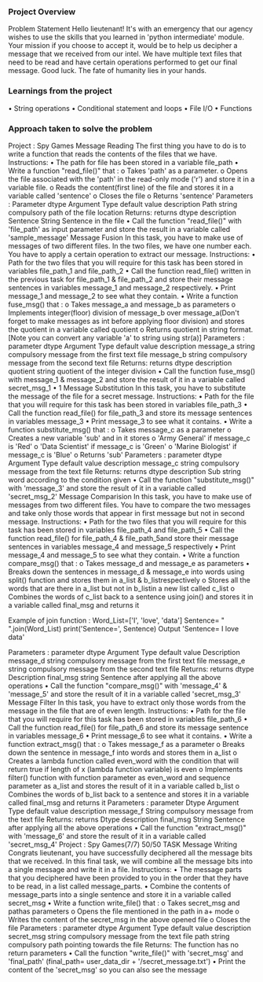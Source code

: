 ### Project Overview

 Problem Statement Hello lieutenant! It's with an emergency that our agency wishes to use the skills that you learned in 'python intermediate' module. Your mission if you choose to accept it, would be to help us decipher a message that we received from our intel. We have multiple text files that need to be read and have certain operations performed to get our final message. Good luck. The fate of humanity lies in your hands.


### Learnings from the project

 • String operations • Conditional statement and loops • File I/O • Functions


### Approach taken to solve the problem

 Project : Spy Games Message Reading The first thing you have to do is to write a function that reads the contents of the files that we have. Instructions: • The path for file has been stored in a variable file_path • Write a function "read_file()" that : o Takes 'path' as a parameter. o Opens the file associated with the 'path' in the read-only mode ('r') and store it in a variable file. o Reads the content(first line) of the file and stores it in a variable called 'sentence' o Closes the file o Returns 'sentence' Parameters : Parameter dtype Argument Type default value description Path string compulsory path of the file location Returns: returns dtype description Sentence String Sentence in the file • Call the function "read_file()" with 'file_path' as input parameter and store the result in a variable called 'sample_message' Message Fusion In this task, you have to make use of messages of two different files. In the two files, we have one number each. You have to apply a certain operation to extract our message. Instructions: • Path for the two files that you will require for this task has been stored in variables file_path_1 and file_path_2 • Call the function read_file() written in the previous task for file_path_1 & file_path_2 and store their message sentences in variables message_1 and message_2 respectively. • Print message_1 and message_2 to see what they contain. • Write a function fuse_msg() that : o Takes message_a and message_b as parameters o Implements integer(floor) division of message_b over message_a(Don't forget to make messages as int before applying floor division) and stores the quotient in a variable called quotient o Returns quotient in string format. [Note you can convert any variable 'a' to string using str(a)] Parameters : parameter dtype Argument Type default value description message_a string compulsory message from the first text file message_b string compulsory message from the second text file Returns: returns dtype description quotient string quotient of the integer division • Call the function fuse_msg() with message_1 & message_2 and store the result of it in a variable called secret_msg_1 • 1 Message Substitution In this task, you have to substitute the message of the file for a secret message. Instructions: • Path for the file that you will require for this task has been stored in variables file_path_3 • Call the function read_file() for file_path_3 and store its message sentences in variables message_3 • Print message_3 to see what it contains. • Write a function substitute_msg() that : o Takes message_c as a parameter o Creates a new variable 'sub' and in it stores o 'Army General' if message_c is 'Red' o 'Data Scientist' if message_c is 'Green' o 'Marine Biologist' if message_c is 'Blue' o Returns 'sub' Parameters : parameter dtype Argument Type default value description message_c string compulsory message from the text file Returns: returns dtype description Sub string word according to the condition given • Call the function "substitute_msg()" with 'message_3' and store the result of it in a variable called 'secret_msg_2' Message Comparision In this task, you have to make use of messages from two different files. You have to compare the two messages and take only those words that appear in first message but not in second message. Instructions: • Path for the two files that you will require for this task has been stored in variables file_path_4 and file_path_5 • Call the function read_file() for file_path_4 & file_path_5and store their message sentences in variables message_4 and message_5 respectively • Print message_4 and message_5 to see what they contain. • Write a function compare_msg() that : o Takes message_d and message_e as parameters • Breaks down the sentences in message_d & message_e into words using split() function and stores them in a_list & b_listrespectively o Stores all the words that are there in a_list but not in b_listin a new list called c_list o Combines the words of c_list back to a sentence using join() and stores it in a variable called final_msg and returns it

Example of join function : Word_List=['I', 'love', 'data'] Sentence= " ".join(Word_List) print('Sentence=', Sentence) Output 'Sentence= I love data'

Parameters : parameter dtype Argument Type default value Description message_d string compulsory message from the first text file message_e string compulsory message from the second text file Returns: returns dtype Description final_msg string Sentence after applying all the above operations • Call the function "compare_msg()" with 'message_4' & 'message_5' and store the result of it in a variable called 'secret_msg_3' Message Filter In this task, you have to extract only those words from the message in the file that are of even length. Instructions: • Path for the file that you will require for this task has been stored in variables file_path_6 • Call the function read_file() for file_path_6 and store its message sentence in variables message_6 • Print message_6 to see what it contains. • Write a function extract_msg() that : o Takes message_f as a parameter o Breaks down the sentence in message_f into words and stores them in a_list o Creates a lambda function called even_word with the condition that will return true if length of x (lambda function variable) is even o Implements filter() function with function parameter as even_word and sequence parameter as a_list and stores the result of it in a variable called b_list o Combines the words of b_list back to a sentence and stores it in a variable called final_msg and returns it Parameters : parameter Dtype Argument Type default value description message_f String compulsory message from the text file Returns: returns Dtype description final_msg String Sentence after applying all the above operations • Call the function "extract_msg()" with 'message_6' and store the result of it in a variable called 'secret_msg_4' Project : Spy Games(7/7) 50/50 TASK Message Writing Congrats lieutenant, you have successfully deciphered all the message bits that we received. In this final task, we will combine all the message bits into a single message and write it in a file. Instructions: • The message parts that you deciphered have been provided to you in the order that they have to be read, in a list called message_parts. • Combine the contents of message_parts into a single sentence and store it in a variable called secret_msg • Write a function write_file() that : o Takes secret_msg and pathas parameters o Opens the file mentioned in the path in a+ mode o Writes the content of the secret_msg in the above opened file o Closes the file Parameters : parameter dtype Argument Type default value description secret_msg string compulsory message from the text file path string compulsory path pointing towards the file Returns: The function has no return parameters • Call the function "write_file()" with 'secret_msg' and 'final_path' (final_path= user_data_dir + '/secret_message.txt') • Print the content of the 'secret_msg' so you can also see the message


